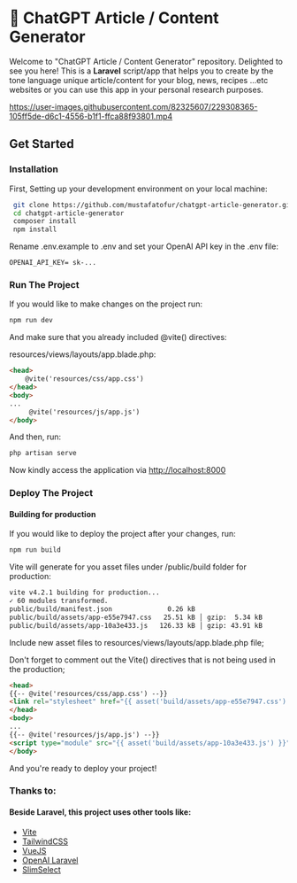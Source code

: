 
#   🧠  ChatGPT Article / Content Generator

Welcome to "ChatGPT Article / Content Generator" repository. Delighted to see you here! 
This is a **Laravel** script/app that helps you to create by the tone language unique article/content for your blog, news, recipes ...etc websites or you can use this app in your personal research purposes. 



https://user-images.githubusercontent.com/82325607/229308365-105ff5de-d6c1-4556-b1f1-ffca88f93801.mp4



## Get Started

### Installation 

First, Setting up your development environment on your local machine:

```bash
 git clone https://github.com/mustafatofur/chatgpt-article-generator.git
 cd chatgpt-article-generator
 composer install
 npm install
```
Rename .env.example to .env and set your OpenAI API key in the .env file:

```
OPENAI_API_KEY= sk-...
```

### Run The Project

If you would like to make changes on the project run:

```bash
npm run dev  
```

And make sure that you already included @vite() directives:

resources/views/layouts/app.blade.php:

``` html
<head>
 	@vite('resources/css/app.css')
</head>
<body>
...
	 @vite('resources/js/app.js')
</body>
```
And then, run:

```bash
php artisan serve
```

Now kindly access the application via [http://localhost:8000](http://localhost:8000)

### Deploy The Project

#### Building for production
If you would like to deploy the project after your changes, run:

```bash
npm run build
```

Vite will generate for you asset files under /public/build folder for production:

```bash
vite v4.2.1 building for production...
✓ 60 modules transformed.
public/build/manifest.json              0.26 kB
public/build/assets/app-e55e7947.css   25.51 kB │ gzip:  5.34 kB
public/build/assets/app-10a3e433.js   126.33 kB │ gzip: 43.91 kB
```

Include new asset files to resources/views/layouts/app.blade.php file;

Don't forget to comment out the Vite() directives that is not being used in the production;

```html
<head>
{{-- @vite('resources/css/app.css') --}}
<link rel="stylesheet" href="{{ asset('build/assets/app-e55e7947.css') }}">
</head>
<body>
...
{{-- @vite('resources/js/app.js') --}}
<script type="module" src="{{ asset('build/assets/app-10a3e433.js') }}"></script>
</body>
```

And you're ready to deploy your project!

### Thanks to:

#### Beside Laravel, this project uses other tools like:

- [Vite](https://github.com/vitejs/vite)
- [TailwindCSS](https://github.com/tailwindlabs/tailwindcss)
- [VueJS](https://github.com/vuejs)
- [OpenAI Laravel](https://github.com/openai-php/laravel)
- [SlimSelect](https://github.com/brianvoe/slim-select)
